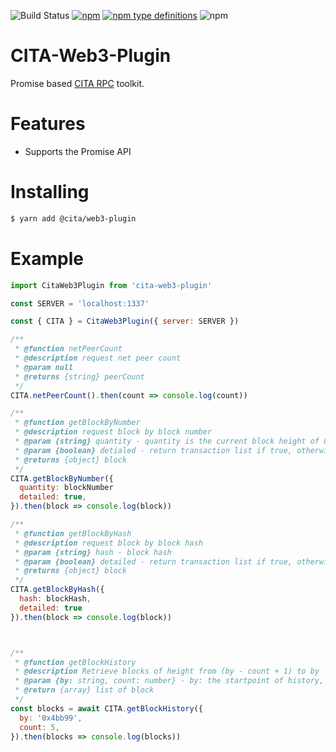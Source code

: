 ![Build Status](https://travis-ci.org/CITA-Toys/cita-web3-plugin.svg?branch=master)
[![npm](https://img.shields.io/npm/v/npm.svg)](https://www.npmjs.com/package/cita-web3-plugin)
[![npm type definitions](https://img.shields.io/npm/types/chalk.svg)](https://www.npmjs.com/package/cita-web3-plugin)
![npm](https://img.shields.io/npm/l/express.svg)

# CITA-Web3-Plugin

Promise based [CITA RPC](https://cryptape.github.io/cita/usage-guide/rpc/) toolkit.

# Features

* Supports the Promise API

# Installing

```bash
$ yarn add @cita/web3-plugin
```

# Example

```javascript
import CitaWeb3Plugin from 'cita-web3-plugin'

const SERVER = 'localhost:1337'

const { CITA } = CitaWeb3Plugin({ server: SERVER })

/**
 * @function netPeerCount
 * @description request net peer count
 * @param null
 * @returns {string} peerCount
 */
CITA.netPeerCount().then(count => console.log(count))

/**
 * @function getBlockByNumber
 * @description request block by block number
 * @param {string} quantity - quantity is the current block height of CITA
 * @param {boolean} detialed - return transaction list if true, otherwise return hash of transaction
 * @returns {object} block
 */
CITA.getBlockByNumber({
  quantity: blockNumber
  detailed: true,
}).then(block => console.log(block))

/**
 * @function getBlockByHash
 * @description request block by block hash
 * @param {string} hash - block hash
 * @param {boolean} detailed - return transaction list if true, otherwise return hash of transaction
 * @returns {object} block
 */
CITA.getBlockByHash({
  hash: blockHash,
  detailed: true
}).then(block => console.log(block))



/**
 * @function getBlockHistory
 * @description Retrieve blocks of height from (by - count + 1) to by
 * @param {by: string, count: number} - by: the startpoint of history, count: the count of records to retrieve
 * @return {array} list of block
 */
const blocks = await CITA.getBlockHistory({
  by: '0x4bb99',
  count: 5,
}).then(blocks => console.log(blocks))
```
